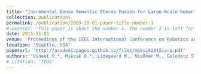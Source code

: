 ```yaml
---
title: "Incremental Dense Semantic Stereo Fusion for Large-Scale Semantic Scene Reconstruction"
collection: publications
permalink: /publication/2009-10-01-paper-title-number-1
# excerpt: 'This paper is about the number 1. The number 2 is left for future work.'
date: 2015-11-01
venue: 'Proceedings of the IEEE International Conference on Robotics and Automation (ICRA)'
location: 'Seattle, USA'
paperurl: 'http://academicpages.github.io/files/miksik2015icra.pdf'
authors: 'Vineet V.*, Miksik O.*, Lidegaard M., Nießner M., Golodetz S., Prisacariu V.A., Kähler O., Murray D.W., Izadi S., Perez P. and Torr P.H.S.'
# citation: 'TODO'
---
```

